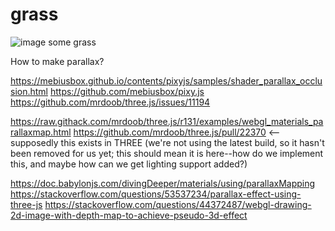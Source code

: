 # grass

![image](https://user-images.githubusercontent.com/6391152/131822053-2342ea52-e9ae-40f6-8649-302f20e7b369.png)
some grass

How to make parallax?

https://mebiusbox.github.io/contents/pixyjs/samples/shader_parallax_occlusion.html
https://github.com/mebiusbox/pixy.js
https://github.com/mrdoob/three.js/issues/11194

https://raw.githack.com/mrdoob/three.js/r131/examples/webgl_materials_parallaxmap.html
https://github.com/mrdoob/three.js/pull/22370 <-- supposedly this exists in THREE (we're not using the latest build, so it hasn't been removed for us yet; this should mean it is here--how do we implement this, and maybe how can we get lighting support added?)

https://doc.babylonjs.com/divingDeeper/materials/using/parallaxMapping
https://stackoverflow.com/questions/53537234/parallax-effect-using-three-js
https://stackoverflow.com/questions/44372487/webgl-drawing-2d-image-with-depth-map-to-achieve-pseudo-3d-effect
